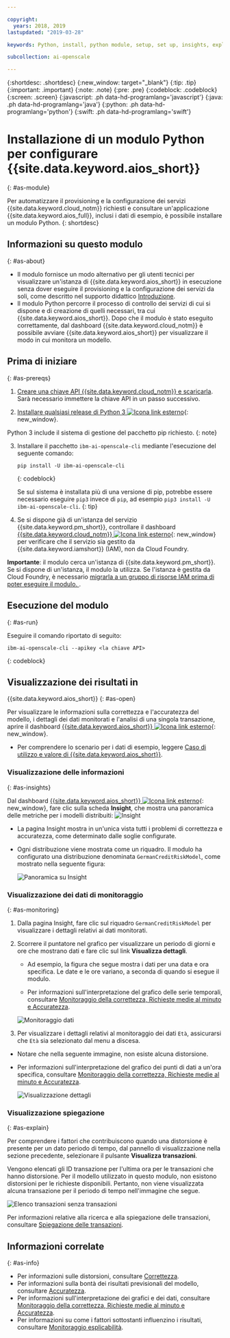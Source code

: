 ```yaml
---

copyright:
  years: 2018, 2019
lastupdated: "2019-03-28"

keywords: Python, install, python module, setup, set up, insights, explainability

subcollection: ai-openscale

---
```


{:shortdesc: .shortdesc}
{:new_window: target="_blank"}
{:tip: .tip}
{:important: .important}
{:note: .note}
{:pre: .pre}
{:codeblock: .codeblock}
{:screen: .screen}
{:javascript: .ph data-hd-programlang='javascript'}
{:java: .ph data-hd-programlang='java'}
{:python: .ph data-hd-programlang='python'}
{:swift: .ph data-hd-programlang='swift'}

# Installazione di un modulo Python per configurare {{site.data.keyword.aios_short}}
{: #as-module}

Per automatizzare il provisioning e la configurazione dei servizi {{site.data.keyword.cloud_notm}} richiesti e consultare un'applicazione {{site.data.keyword.aios_full}}, inclusi i dati di esempio, è possibile installare un modulo Python.
{: shortdesc}

## Informazioni su questo modulo
{: #as-about}

- Il modulo fornisce un modo alternativo per gli utenti tecnici per visualizzare un'istanza di {{site.data.keyword.aios_short}} in esecuzione senza dover eseguire il provisioning e la configurazione dei servizi da soli, come descritto nel supporto didattico [Introduzione](/docs/services/ai-openscale?topic=ai-openscale-gettingstarted).
- Il modulo Python percorre il processo di controllo dei servizi di cui si dispone e di creazione di quelli necessari, tra cui {{site.data.keyword.aios_short}}. Dopo che il modulo è stato eseguito correttamente, dal dashboard {{site.data.keyword.cloud_notm}} è possibile avviare {{site.data.keyword.aios_short}} per visualizzare il modo in cui monitora un modello.

## Prima di iniziare
{: #as-prereqs}

1. [Creare una chiave API {{site.data.keyword.cloud_notm}} e scaricarla](/docs/iam?topic=iam-userapikey#create_user_key). Sarà necessario immettere la chiave API in un passo successivo.

2. [Installare qualsiasi release di Python 3 ![Icona link esterno](../../icons/launch-glyph.svg "Icona link esterno")](https://www.python.org/downloads/){: new_window}.

  Python 3 include il sistema di gestione del pacchetto pip richiesto.   {: note}

3. Installare il pacchetto `ibm-ai-openscale-cli` mediante l'esecuzione del seguente comando:

    ```
    pip install -U ibm-ai-openscale-cli
    ```
    {: codeblock}

    Se sul sistema è installata più di una versione di pip, potrebbe essere necessario eseguire `pip3` invece di `pip`, ad esempio `pip3 install -U ibm-ai-openscale-cli`.     {: tip}

4. Se si dispone già di un'istanza del servizio {{site.data.keyword.pm_short}}, controllare il dashboard [{{site.data.keyword.cloud_notm}} ![Icona link esterno](../../icons/launch-glyph.svg "Icona link esterno")](https://{DomainName}){: new_window} per verificare che il servizio sia gestito da {{site.data.keyword.iamshort}} (IAM), non da Cloud Foundry.

  **Importante**: il modulo cerca un'istanza di {{site.data.keyword.pm_short}}. Se si dispone di un'istanza, il modulo la utilizza. Se l'istanza è gestita da Cloud Foundry, è necessario [migrarla a un gruppo di risorse IAM prima di poter eseguire il modulo. ](/docs/resources?topic=resources-migrate#migrate).

## Esecuzione del modulo
{: #as-run}

Eseguire il comando riportato di seguito: 

```
ibm-ai-openscale-cli --apikey <la chiave API>
```
{: codeblock}

## Visualizzazione dei risultati in
{{site.data.keyword.aios_short}}
{: #as-open}

Per visualizzare le informazioni sulla correttezza e l'accuratezza del modello, i dettagli dei dati monitorati e l'analisi di una singola transazione, aprire il dashboard [{{site.data.keyword.aios_short}} ![Icona link esterno](../../icons/launch-glyph.svg "Icona link esterno")](https://aiopenscale.cloud.ibm.com/aiopenscale/){: new_window}.

- Per comprendere lo scenario per i dati di esempio, leggere [Caso di utilizzo e valore di {{site.data.keyword.aios_short}}](/docs/services/ai-openscale?topic=ai-openscale-gettingstarted#gs-use).

### Visualizzazione delle informazioni
{: #as-insights}

Dal dashboard [{{site.data.keyword.aios_short}} ![Icona link esterno](../../icons/launch-glyph.svg "Icona link esterno")](https://aiopenscale.cloud.ibm.com/aiopenscale/){: new_window}, fare clic sulla scheda **Insight**, che mostra una panoramica delle metriche per i modelli distribuiti: ![Insight](images/insight-dash-tab.png)

- La pagina Insight mostra in un'unica vista tutti i problemi di correttezza e accuratezza, come determinato dalle soglie configurate.

- Ogni distribuzione viene mostrata come un riquadro. Il modulo ha configurato una distribuzione denominata `GermanCreditRiskModel`, come mostrato nella seguente figura:

  ![Panoramica su Insight](images/setup01-0206.png)

### Visualizzazione dei dati di monitoraggio
{: #as-monitoring}

1. Dalla pagina Insight, fare clic sul riquadro `GermanCreditRiskModel` per visualizzare i dettagli relativi ai dati monitorati.
2. Scorrere il puntatore nel grafico per visualizzare un periodo di giorni e ore che mostrano dati e fare clic sul link **Visualizza dettagli**.

   - Ad esempio, la figura che segue mostra i dati per una data e ora specifica. Le date e le ore variano, a seconda di quando si esegue il modulo.

   - Per informazioni sull'interpretazione del grafico delle serie temporali, consultare [Monitoraggio della correttezza, Richieste medie al minuto e Accuratezza](/docs/services/ai-openscale?topic=ai-openscale-it-ov).

    ![Monitoraggio dati](images/setup02-0206.png)

3. Per visualizzare i dettagli relativi al monitoraggio dei dati `Età`, assicurarsi che `Età` sia selezionato dal menu a discesa.

  - Notare che nella seguente immagine, non esiste alcuna distorsione.

  - Per informazioni sull'interpretazione del grafico dei punti di dati a un'ora specifica, consultare [Monitoraggio della correttezza, Richieste medie al minuto e Accuratezza](/docs/services/ai-openscale?topic=ai-openscale-it-ov#it-intp).

    ![Visualizzazione dettagli](images/setup03-0206.png)

### Visualizzazione spiegazione
{: #as-explain}

Per comprendere i fattori che contribuiscono quando una distorsione è presente per un dato periodo di tempo, dal pannello di visualizzazione nella sezione precedente, selezionare il pulsante **Visualizza transazioni**.

Vengono elencati gli ID transazione per l'ultima ora per le transazioni che hanno distorsione. Per il modello utilizzato in questo modulo, non esistono distorsioni per le richieste disponibili. Pertanto, non viene visualizzata alcuna transazione per il periodo di tempo nell'immagine che segue. 

  ![Elenco transazioni senza transazioni](images/setup06-0206.png)

Per informazioni relative alla ricerca e alla spiegazione delle transazioni, consultare [Spiegazione delle transazioni](/docs/services/ai-openscale?topic=ai-openscale-ie-ov#ie-view).

## Informazioni correlate
{: #as-info}

- Per informazioni sulle distorsioni, consultare [Correttezza](/docs/services/ai-openscale?topic=ai-openscale-mf-monitor).
- Per informazioni sulla bontà dei risultati previsionali del modello, consultare [Accuratezza](/docs/services/ai-openscale?topic=ai-openscale-acc-monitor).
- Per informazioni sull'interpretazione dei grafici e dei dati, consultare [Monitoraggio della correttezza, Richieste medie al minuto e Accuratezza](/docs/services/ai-openscale?topic=ai-openscale-it-ov).
- Per informazioni su come i fattori sottostanti influenzino i risultati, consultare [Monitoraggio esplicabilità](/docs/services/ai-openscale?topic=ai-openscale-ie-ov).
